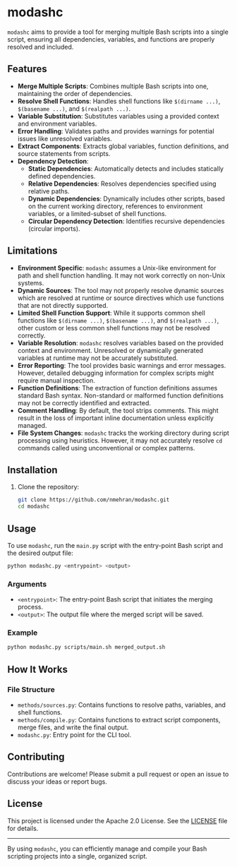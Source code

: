 # modashc

`modashc` aims to provide a tool for merging multiple Bash scripts into a single script, ensuring all dependencies, variables, and functions are properly resolved and included.

## Features

- **Merge Multiple Scripts**: Combines multiple Bash scripts into one, maintaining the order of dependencies.
- **Resolve Shell Functions**: Handles shell functions like `$(dirname ...)`, `$(basename ...)`, and `$(realpath ...)`.
- **Variable Substitution**: Substitutes variables using a provided context and environment variables.
- **Error Handling**: Validates paths and provides warnings for potential issues like unresolved variables.
- **Extract Components**: Extracts global variables, function definitions, and source statements from scripts.
- **Dependency Detection**: 
  - **Static Dependencies**: Automatically detects and includes statically defined dependencies.
  - **Relative Dependencies**: Resolves dependencies specified using relative paths.
  - **Dynamic Dependencies**: Dynamically includes other scripts, based on the current working directory, references to environment variables, or a limited-subset of shell functions.
  - **Circular Dependency Detection**: Identifies recursive dependencies (circular imports).
  
## Limitations

- **Environment Specific**: `modashc` assumes a Unix-like environment for path and shell function handling. It may not work correctly on non-Unix systems.
- **Dynamic Sources**: The tool may not properly resolve dynamic sources which are resolved at runtime or source directives which use functions that are not directly supported.
- **Limited Shell Function Support**: While it supports common shell functions like `$(dirname ...)`, `$(basename ...)`, and `$(realpath ...)`, other custom or less common shell functions may not be resolved correctly.
- **Variable Resolution**: `modashc` resolves variables based on the provided context and environment. Unresolved or dynamically generated variables at runtime may not be accurately substituted.
- **Error Reporting**: The tool provides basic warnings and error messages. However, detailed debugging information for complex scripts might require manual inspection.
- **Function Definitions**: The extraction of function definitions assumes standard Bash syntax. Non-standard or malformed function definitions may not be correctly identified and extracted.
- **Comment Handling**: By default, the tool strips comments. This might result in the loss of important inline documentation unless explicitly managed.
- **File System Changes**: `modashc` tracks the working directory during script processing using heuristics.  However, it may not accurately resolve `cd` commands called using unconventional or complex patterns.
## Installation

1. Clone the repository:
   ```sh
   git clone https://github.com/nmehran/modashc.git
   cd modashc
   ```

## Usage

To use `modashc`, run the `main.py` script with the entry-point Bash script and the desired output file:

```sh
python modashc.py <entrypoint> <output>
```

### Arguments

- `<entrypoint>`: The entry-point Bash script that initiates the merging process.
- `<output>`: The output file where the merged script will be saved.

### Example

```sh
python modashc.py scripts/main.sh merged_output.sh
```

## How It Works

### File Structure

- `methods/sources.py`: Contains functions to resolve paths, variables, and shell functions.
- `methods/compile.py`: Contains functions to extract script components, merge files, and write the final output.
- `modashc.py`: Entry point for the CLI tool.

## Contributing

Contributions are welcome! Please submit a pull request or open an issue to discuss your ideas or report bugs.

## License

This project is licensed under the Apache 2.0 License. See the [LICENSE](./LICENSE) file for details.

---

By using `modashc`, you can efficiently manage and compile your Bash scripting projects into a single, organized script.